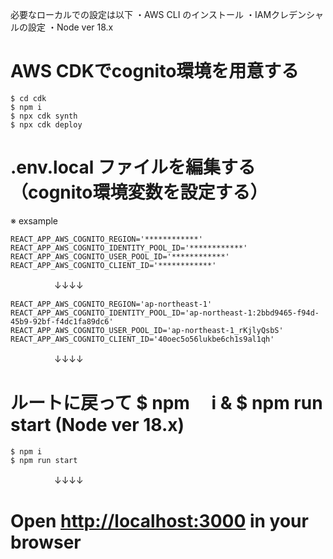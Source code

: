 必要なローカルでの設定は以下
・AWS CLI のインストール
・IAMクレデンシャルの設定
・Node ver 18.x

# AWS CDKでcognito環境を用意する
```
$ cd cdk
$ npm i
$ npx cdk synth
$ npx cdk deploy
```

# .env.local ファイルを編集する（cognito環境変数を設定する）
※ exsample 
```
REACT_APP_AWS_COGNITO_REGION='************'
REACT_APP_AWS_COGNITO_IDENTITY_POOL_ID='************'
REACT_APP_AWS_COGNITO_USER_POOL_ID='************'
REACT_APP_AWS_COGNITO_CLIENT_ID='************'
```
　　　　　↓↓↓↓
```
REACT_APP_AWS_COGNITO_REGION='ap-northeast-1'
REACT_APP_AWS_COGNITO_IDENTITY_POOL_ID='ap-northeast-1:2bbd9465-f94d-45b9-92bf-f4dc1fa89dc6'
REACT_APP_AWS_COGNITO_USER_POOL_ID='ap-northeast-1_rKjlyQsbS'
REACT_APP_AWS_COGNITO_CLIENT_ID='40oec5o56lukbe6ch1s9al1qh'
```

　　　　　↓↓↓↓
# ルートに戻って $ npm　 i & $ npm run start (Node ver 18.x)
```
$ npm i
$ npm run start
```

　　　　　↓↓↓↓
# Open <a href="http://localhost:3000" target="_blank">http://localhost:3000</a> in your browser
